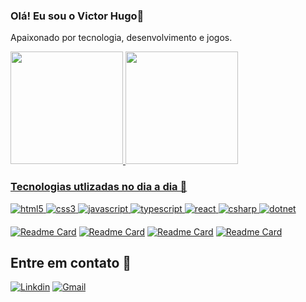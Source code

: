### Olá! Eu sou o Victor Hugo👋

Apaixonado por tecnologia, desenvolvimento e jogos.

<div>
  <a href="https://github.com/victor47n">
  <img height="180em" src="https://github-readme-stats.vercel.app/api?username=victor47n&show_icons=true&theme=tokyonight&include_all_commits=true&count_private=true"/>
  <img height="180em" src="https://github-readme-stats.vercel.app/api/top-langs/?username=victor47n&layout=compact&theme=tokyonight"/>
</div>

### Tecnologias utlizadas no dia a dia 🚀

![html5](https://img.shields.io/badge/HTML5-E34F26?style=for-the-badge&logo=html5&logoColor=white)
![css3](https://img.shields.io/badge/CSS3-1572B6?style=for-the-badge&logo=css3&logoColor=white)
![javascript](https://img.shields.io/badge/JavaScript-323330?style=for-the-badge&logo=javascript&logoColor=F7DF1E)
![typescript](https://img.shields.io/badge/TypeScript-007ACC?style=for-the-badge&logo=typescript&logoColor=white)
![react](https://img.shields.io/badge/React-20232A?style=for-the-badge&logo=react&logoColor=61DAFB)
![csharp](https://img.shields.io/badge/C%23-239120?style=for-the-badge&logo=c-sharp&logoColor=white)
![dotnet](https://img.shields.io/badge/.NET-5C2D91?style=for-the-badge&logo=.net&logoColor=light)

<div style="margin: 1.25rem 0">

[![Readme Card](https://github-readme-stats.vercel.app/api/pin/?username=victor47n&repo=letmeask&theme=tokyonight)](https://github.com/victor47n/letmeask)
[![Readme Card](https://github-readme-stats.vercel.app/api/pin/?username=victor47n&repo=responsive-dashboard&theme=tokyonight)](https://github.com/victor47n/responsive-dashboard)
[![Readme Card](https://github-readme-stats.vercel.app/api/pin/?username=victor47n&repo=podcastr&theme=tokyonight)](https://github.com/victor47n/podcastr)
[![Readme Card](https://github-readme-stats.vercel.app/api/pin/?username=victor47n&repo=sicat&theme=tokyonight)](https://github.com/victor47n/sicat)

</div>

## Entre em contato 📱

[![Linkdin](https://img.shields.io/badge/LinkedIn-0077B5?style=for-the-badge&logo=linkedin&logoColor=white)]()
[![Gmail](https://img.shields.io/badge/-Gmail-%23333?style=for-the-badge&logo=gmail&logoColor=white)]()
